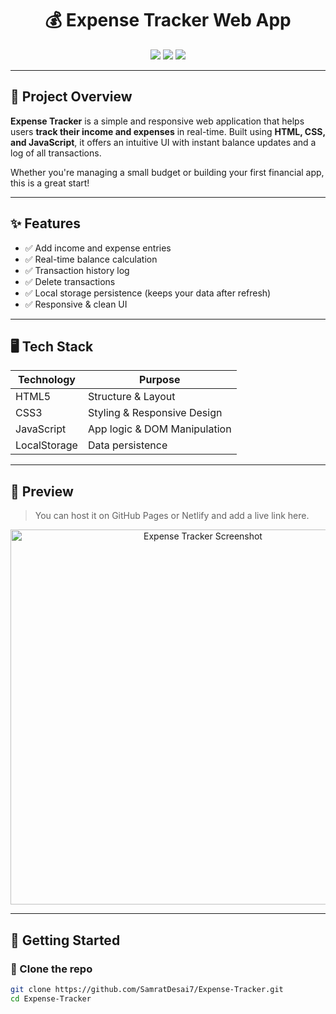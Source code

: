 <h1 align="center">💰 Expense Tracker Web App</h1>

<p align="center">
  <img src="https://img.shields.io/github/repo-size/SamratDesai7/Expense-Tracker?style=for-the-badge" />
  <img src="https://img.shields.io/github/languages/top/SamratDesai7/Expense-Tracker?style=for-the-badge" />
  <img src="https://img.shields.io/github/last-commit/SamratDesai7/Expense-Tracker?style=for-the-badge" />
</p>

---

## 📌 Project Overview

**Expense Tracker** is a simple and responsive web application that helps users **track their income and expenses** in real-time. Built using **HTML, CSS, and JavaScript**, it offers an intuitive UI with instant balance updates and a log of all transactions.

Whether you're managing a small budget or building your first financial app, this is a great start!

---

## ✨ Features

- ✅ Add income and expense entries
- ✅ Real-time balance calculation
- ✅ Transaction history log
- ✅ Delete transactions
- ✅ Local storage persistence (keeps your data after refresh)
- ✅ Responsive & clean UI

---

## 🖥️ Tech Stack

| Technology | Purpose           |
|------------|-------------------|
| HTML5      | Structure & Layout |
| CSS3       | Styling & Responsive Design |
| JavaScript | App logic & DOM Manipulation |
| LocalStorage | Data persistence |

---

## 📸 Preview

> You can host it on GitHub Pages or Netlify and add a live link here.

<p align="center">
  <img src="https://user-images.githubusercontent.com/your-screenshot-path" alt="Expense Tracker Screenshot" width="600"/>
</p>

---

## 🚀 Getting Started

### 🔧 Clone the repo
```bash
git clone https://github.com/SamratDesai7/Expense-Tracker.git
cd Expense-Tracker
